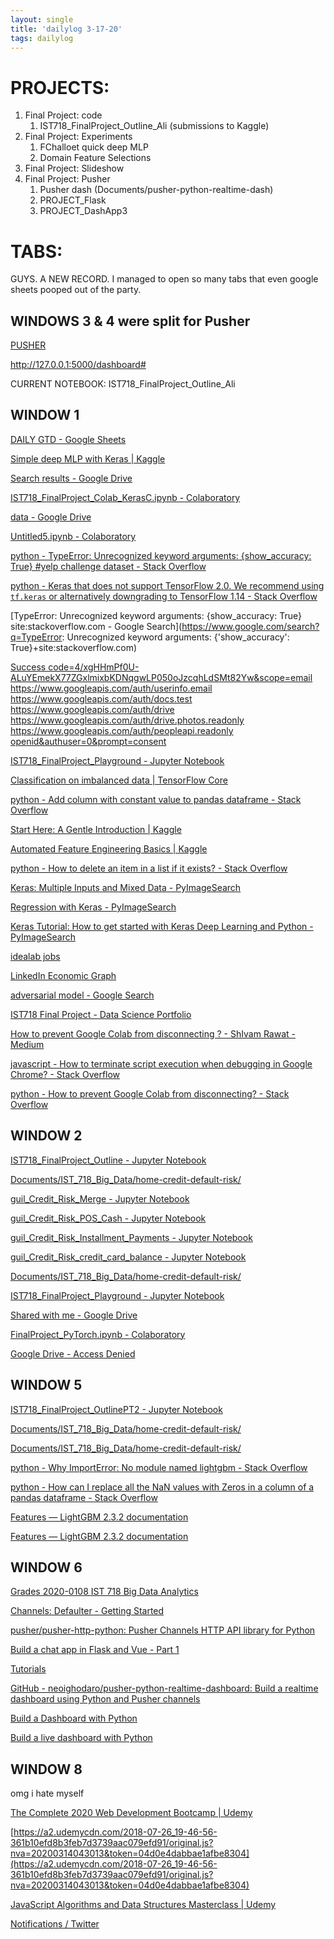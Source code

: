 ```yaml
---
layout: single
title: 'dailylog 3-17-20'
tags: dailylog 
---
```



# PROJECTS:

1. Final Project: code
   1. IST718_FinalProject_Outline_Ali (submissions to Kaggle)
2. Final Project: Experiments
   1. FChalloet quick deep MLP
   2. Domain Feature Selections
3. Final Project: Slideshow
4. Final Project: Pusher
   1. Pusher dash (Documents/pusher-python-realtime-dash)
   2. PROJECT_Flask
   3. PROJECT_DashApp3

# TABS:

GUYS. A NEW RECORD. I managed to open so many tabs that even google sheets pooped out of the party.


## WINDOWS 3 & 4 were split for Pusher

[PUSHER](https://pusher.com/tutorials/live-dashboard-python#communicating-with-the-backend)

http://127.0.0.1:5000/dashboard#


CURRENT NOTEBOOK: IST718_FinalProject_Outline_Ali

## WINDOW 1 

[DAILY GTD - Google Sheets](https://docs.google.com/spreadsheets/d/1KNBxrpBtixz96ORyX20CpIO8qGCzeEhHeVHe__7lpDQ/edit#gid=0)

[Simple deep MLP with Keras | Kaggle](https://www.kaggle.com/fchollet/simple-deep-mlp-with-keras)

[Search results - Google Drive](https://drive.google.com/drive/search?q=owner:me (type:application/vnd.google.colaboratory || type:application/vnd.google.colab))

[IST718_FinalProject_Colab_KerasC.ipynb - Colaboratory](https://colab.research.google.com/drive/19WpLIsQxLw_kzD70C7SDLOGYjnTwZbZB#scrollTo=wZgAlGtVoUP3)

[data - Google Drive](https://drive.google.com/drive/folders/1eC7CNvjflBR3gWCagcK4DNuWGad9tA5p)

[Untitled5.ipynb - Colaboratory](https://colab.research.google.com/drive/1AtsRTBNZCNG4arUPsmomtZjzGpZfIN8R#scrollTo=Cs_S3hoHaS5_)

[python - TypeError: Unrecognized keyword arguments: {show_accuracy: True} #yelp challenge dataset - Stack Overflow](https://stackoverflow.com/questions/46115403/typeerror-unrecognized-keyword-arguments-show-accuracy-true-yelp-challen/46115735)

[python - Keras that does not support TensorFlow 2.0. We recommend using `tf.keras`
or alternatively
downgrading to TensorFlow 1.14 - Stack Overflow](https://stackoverflow.com/questions/59090404/keras-that-does-not-support-tensorflow-2-0-we-recommend-using-tf-keras-or-al)

[TypeError: Unrecognized keyword arguments: {show_accuracy: True} site:stackoverflow.com - Google Search](https://www.google.com/search?q=TypeError: Unrecognized keyword arguments: {'show_accuracy': True}+site:stackoverflow.com)

[Success code=4/xgHHmPf0U-ALuYEmekX77ZGxlmixbKDNqgwLP050oJzcqhLdSMt82Yw&scope=email https://www.googleapis.com/auth/userinfo.email https://www.googleapis.com/auth/docs.test https://www.googleapis.com/auth/drive https://www.googleapis.com/auth/drive.photos.readonly https://www.googleapis.com/auth/peopleapi.readonly openid&authuser=0&prompt=consent](https://accounts.google.com/o/oauth2/approval/v2/approvalnativeapp?auto=false&response=code=4/xgHHmPf0U-ALuYEmekX77ZGxlmixbKDNqgwLP050oJzcqhLdSMt82Yw&scope=email%20https://www.googleapis.com/auth/userinfo.email%20https://www.googleapis.com/auth/docs.test%20https://www.googleapis.com/auth/drive%20https://www.googleapis.com/auth/drive.photos.readonly%20https://www.googleapis.com/auth/peopleapi.readonly%20openid&authuser=0&prompt=consent&hl=en&approvalCode=4/xgHHmPf0U-ALuYEmekX77ZGxlmixbKDNqgwLP050oJzcqhLdSMt82Yw)

[IST718_FinalProject_Playground - Jupyter Notebook](http://localhost:8888/notebooks/Documents/IST_718_Big_Data/home-credit-default-risk/IST718_FinalProject_Playground.ipynb)

[Classification on imbalanced data  |  TensorFlow Core](https://www.tensorflow.org/tutorials/structured_data/imbalanced_data#setup)

[python - Add column with constant value to pandas dataframe - Stack Overflow](https://stackoverflow.com/questions/24039023/add-column-with-constant-value-to-pandas-dataframe)

[Start Here: A Gentle Introduction | Kaggle](https://www.kaggle.com/willkoehrsen/start-here-a-gentle-introduction#Conclusions)

[Automated Feature Engineering Basics | Kaggle](https://www.kaggle.com/willkoehrsen/automated-feature-engineering-basics)

[python - How to delete an item in a list if it exists? - Stack Overflow](https://stackoverflow.com/questions/4915920/how-to-delete-an-item-in-a-list-if-it-exists)

[Keras: Multiple Inputs and Mixed Data - PyImageSearch](https://www.pyimagesearch.com/2019/02/04/keras-multiple-inputs-and-mixed-data/)

[Regression with Keras - PyImageSearch](https://www.pyimagesearch.com/2019/01/21/regression-with-keras/)

[Keras Tutorial: How to get started with Keras
Deep Learning
and Python - PyImageSearch](https://www.pyimagesearch.com/2018/09/10/keras-tutorial-how-to-get-started-with-keras-deep-learning-and-python/)

[idealab jobs](https://www.google.com/search?q=idealab+jobs&oq=idealab&aqs=chrome.1.69i57j69i59.2910j0j1&sourceid=chrome&ie=UTF-8&ibp=htl;jobs&sa=X&ved=2ahUKEwiLxNLhtqLoAhVDnp4KHXVLAuQQp4wCMAJ6BAgLEAE#htidocid=bFeCH9OMx-jB0CcfAAAAAA==&sxsrf=ALeKk00DXgXDUgVJTxCAacuFI3n1QEvOFA:1584479675398)

[LinkedIn Economic Graph](https://economicgraph.linkedin.com/#video)

[adversarial model - Google Search](https://www.google.com/search?q=adversarial+model&oq=adversarial+model&aqs=chrome..69i57.2261j0j1&sourceid=chrome&ie=UTF-8)

[IST718 Final Project - Data Science Portfolio](https://danielcaraway.github.io/ist718finalproject/)

[How to prevent Google Colab from disconnecting ? - ShIvam Rawat - Medium](https://medium.com/@shivamrawat_756/how-to-prevent-google-colab-from-disconnecting-717b88a128c0)

[javascript - How to terminate script execution when debugging in Google Chrome? - Stack Overflow](https://stackoverflow.com/questions/13134723/how-to-terminate-script-execution-when-debugging-in-google-chrome)

[python - How to prevent Google Colab from disconnecting? - Stack Overflow](https://stackoverflow.com/questions/57113226/how-to-prevent-google-colab-from-disconnecting)

## WINDOW 2

[IST718_FinalProject_Outline - Jupyter Notebook](http://localhost:8888/notebooks/Documents/IST_718_Big_Data/home-credit-default-risk/IST718_FinalProject_Outline.ipynb#)

[Documents/IST_718_Big_Data/home-credit-default-risk/](http://localhost:8888/tree/Documents/IST_718_Big_Data/home-credit-default-risk)

[guil_Credit_Risk_Merge - Jupyter Notebook](http://localhost:8888/notebooks/Documents/IST_718_Big_Data/home-credit-default-risk/guil_Credit_Risk_Merge.ipynb)

[guil_Credit_Risk_POS_Cash - Jupyter Notebook](http://localhost:8888/notebooks/Documents/IST_718_Big_Data/home-credit-default-risk/guil_Credit_Risk_POS_Cash.ipynb)

[guil_Credit_Risk_Installment_Payments - Jupyter Notebook](http://localhost:8888/notebooks/Documents/IST_718_Big_Data/home-credit-default-risk/guil_Credit_Risk_Installment_Payments.ipynb)

[guil_Credit_Risk_credit_card_balance - Jupyter Notebook](http://localhost:8888/notebooks/Documents/IST_718_Big_Data/home-credit-default-risk/guil_Credit_Risk_credit_card_balance.ipynb)

[Documents/IST_718_Big_Data/home-credit-default-risk/](http://localhost:8888/tree/Documents/IST_718_Big_Data/home-credit-default-risk)

[IST718_FinalProject_Playground - Jupyter Notebook](http://localhost:8888/notebooks/Documents/IST_718_Big_Data/home-credit-default-risk/IST718_FinalProject_Playground.ipynb)

[Shared with me - Google Drive](https://drive.google.com/drive/shared-with-me)

[FinalProject_PyTorch.ipynb - Colaboratory](https://colab.research.google.com/drive/1g06cIevVYyZWOgVFHmu8MAPA7SEC00uV#scrollTo=SJT1BCytdWTP)

[Google Drive - Access Denied](https://drive.google.com/file/u/0/d/1g06cIevVYyZWOgVFHmu8MAPA7SEC00uV/edit)


## WINDOW 5

[IST718_FinalProject_OutlinePT2 - Jupyter Notebook](http://localhost:8888/notebooks/Documents/IST_718_Big_Data/home-credit-default-risk/IST718_FinalProject_OutlinePT2.ipynb#)

[Documents/IST_718_Big_Data/home-credit-default-risk/](http://localhost:8888/tree/Documents/IST_718_Big_Data/home-credit-default-risk)

[Documents/IST_718_Big_Data/home-credit-default-risk/](http://localhost:8888/tree/Documents/IST_718_Big_Data/home-credit-default-risk)

[python - Why ImportError: No module named lightgbm - Stack Overflow](https://stackoverflow.com/questions/44212706/why-importerror-no-module-named-lightgbm)

[python - How can I replace all the NaN values with Zeros in a column of a pandas dataframe - Stack Overflow](https://stackoverflow.com/questions/13295735/how-can-i-replace-all-the-nan-values-with-zeros-in-a-column-of-a-pandas-datafram)

[Features — LightGBM 2.3.2 documentation](https://lightgbm.readthedocs.io/en/latest/Features.html)

[Features — LightGBM 2.3.2 documentation](https://lightgbm.readthedocs.io/en/latest/Features.html#references)

## WINDOW 6

[Grades
2020-0108 IST 718 Big Data Analytics](https://2su.datascience.syr.edu/ap/#/courses/1060/sections/2539/grades/199870)

[Channels: Defaulter - Getting Started](https://dashboard.pusher.com/apps/964916/getting_started)

[pusher/pusher-http-python: Pusher Channels HTTP API library for Python](https://github.com/pusher/pusher-http-python)

[Build a chat app in Flask and Vue - Part 1](https://pusher.com/tutorials/chat-flask-vue-part-1)

[Tutorials](https://pusher.com/tutorials)

[GitHub - neoighodaro/pusher-python-realtime-dashboard: Build a realtime dashboard using Python and Pusher channels](https://github.com/neoighodaro/pusher-python-realtime-dashboard)

[Build a Dashboard with Python](https://anvil.works/learn/examples/dashboard#4-rest-api)

[Build a live dashboard with Python](https://pusher.com/tutorials/live-dashboard-python)

## WINDOW 8

omg i hate myself

[The Complete 2020 Web Development Bootcamp | Udemy](https://www.udemy.com/course/the-complete-web-development-bootcamp/)

[https://a2.udemycdn.com/2018-07-26_19-46-56-361b10efd8b3feb7d3739aac079efd91/original.js?nva=20200314043013&token=04d0e4dabbae1afbe8304](https://a2.udemycdn.com/2018-07-26_19-46-56-361b10efd8b3feb7d3739aac079efd91/original.js?nva=20200314043013&token=04d0e4dabbae1afbe8304)

[JavaScript Algorithms and Data Structures Masterclass | Udemy](https://www.udemy.com/course/js-algorithms-and-data-structures-masterclass/learn/lecture/11183944#overview)

[Notifications / Twitter](https://twitter.com/notifications)